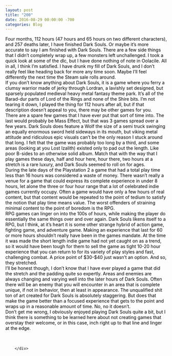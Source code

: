```yaml
---
layout: post
title: "200"
date: 2016-08-29 00:00:00 -700
categories: Blog
---
```


<div class="blog-content">
				<div class="paragraph"><span><span style="color:rgb(0, 0, 0)">Four months, 112 hours (47 hours and 65 hours on two different characters), and 257 deaths later, I have finished Dark Souls. Or maybe it&rsquo;s more accurate to say I am finished with Dark Souls. There are a few side things that I didn&rsquo;t completely wrap up, a few monsters left unchallenged. I took a quick look at some of the dlc, but I have done nothing of note in Oolacile. All in all, I think I&rsquo;m satisfied. I have drunk my fill of Dark Souls, and I don&rsquo;t really feel like heading back for more any time soon. Maybe I&rsquo;ll feel differently the next time the Steam sale rolls around.</span></span><br><span></span><span><span style="color:rgb(0, 0, 0)">If you don&rsquo;t know anything about Dark Souls, it is a game where you ferry a clumsy warrior made of jerky through Lordran, a lavishly set designed, but sparsely populated medieval heavy metal fantasy theme park. It&rsquo;s all of the Barad-dur parts of Lord of the Rings and none of the Shire bits. I&rsquo;m not tearing it down, I played the thing for 112 hours after all, but if that description doesn&rsquo;t appeal to you, there may be other games for you. </span></span><br><span></span><span><span style="color:rgb(0, 0, 0)">There are a spare few games that I have ever put that sort of time into. The last would probably be Mass Effect, but that was 3 games spread over a few years. Dark Souls does feature a Wolf the size of a semi truck swinging an equally enormous sword held sideways in its mouth, but viking metal attitude and ridiculous epic visuals can&rsquo;t be the only reason I stuck around that long. I felt that the game was probably too long by a third, and some areas (looking at you Lost Izalith) existed only to pad out the length. Like poor B-sides to an otherwise solid album. Match that with the way that I play games these days, half and hour here, hour there, two hours at a stretch is a rare luxury, and Dark Souls seemed to roll on for ages. </span></span><br><span></span><span><span style="color:rgb(0, 0, 0)">During the late days of the Playstation 2 a game that had a total play time less than 16 hours was considered a waste of money. There wasn&rsquo;t really a venue for a game that could express its complete experience in under 8 hours, let alone the three or four hour range that a lot of celebrated indie games currently occupy. Often a game would have only a few hours of real content, but that content would be repeated to the point of tedium to satisfy the notion that play time means value. The worst offenders of straining minimal content to the point of boredom is the RPG. </span></span><br><span></span><span><span style="color:rgb(0, 0, 0)">RPG games can linger on into the 100s of hours, while making the player do essentially the same things over and over again. Dark Souls likens itself to a RPG, but I think, at it&rsquo;s heart it is some other strange hybrid of action game, fighting game, and adventure game. Making an experience that last for 60 or more hours shouldn&rsquo;t really have been in the games mandate. At the time it was made the short length indie game had not yet caught on as a trend, so it would have been tough for them to sell the game as tight 10-20 hour experience that you can return to for its variety of play styles and fast, challenging combat. A price point of $30-$40 just wasn&rsquo;t an option. And so, they stretched. </span></span><br><span></span><span><span style="color:rgb(0, 0, 0)">I&rsquo;ll be honest though, I don&rsquo;t know that I have ever played a game that did the stretch and the padding quite so expertly. Areas and enemies are always changing and varying well into the later hours of Dark Souls. Often there will be an enemy that you will encounter in an area that is complete unique, if not in behavior, then at least in appearance. The unqualified shit ton of art created for Dark Souls is absolutely staggering. But does that make the game better than a focused experience that gets to the point and wraps up in a reasonable amount of time. No, no it doesn&rsquo;t. </span></span><br><span></span><span><span style="color:rgb(0, 0, 0)">Don&rsquo;t get me wrong, I obviously enjoyed playing Dark Souls quite a bit, but I think there is something to be learned here about not creating games that overstay their welcome, or in this case, inch right up to that line and linger at the edge. </span></span><br><span></span><br>&#8203;</div>

		</div>
        